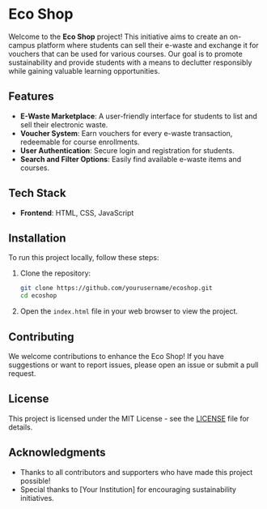 # Eco Shop

Welcome to the **Eco Shop** project! This initiative aims to create an on-campus platform where students can sell their e-waste and exchange it for vouchers that can be used for various courses. Our goal is to promote sustainability and provide students with a means to declutter responsibly while gaining valuable learning opportunities.

## Features

- **E-Waste Marketplace**: A user-friendly interface for students to list and sell their electronic waste.
- **Voucher System**: Earn vouchers for every e-waste transaction, redeemable for course enrollments.
- **User Authentication**: Secure login and registration for students.
- **Search and Filter Options**: Easily find available e-waste items and courses.

## Tech Stack

- **Frontend**: HTML, CSS, JavaScript

## Installation

To run this project locally, follow these steps:

1. Clone the repository:
   ```bash
   git clone https://github.com/yourusername/ecoshop.git
   cd ecoshop
   ```

2. Open the `index.html` file in your web browser to view the project.

## Contributing

We welcome contributions to enhance the Eco Shop! If you have suggestions or want to report issues, please open an issue or submit a pull request.

## License

This project is licensed under the MIT License - see the [LICENSE](LICENSE) file for details.

## Acknowledgments

- Thanks to all contributors and supporters who have made this project possible!
- Special thanks to [Your Institution] for encouraging sustainability initiatives.
